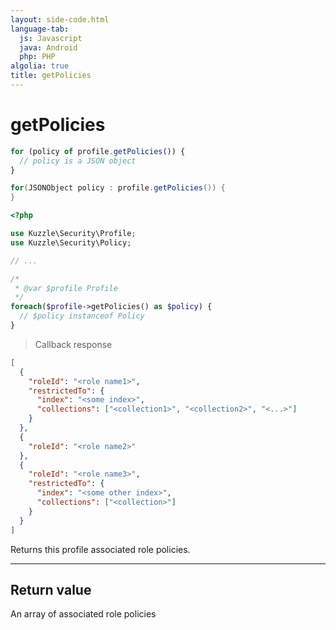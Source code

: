 ```yaml
---
layout: side-code.html
language-tab:
  js: Javascript
  java: Android
  php: PHP
algolia: true
title: getPolicies
---
```


# getPolicies

```js
for (policy of profile.getPolicies()) {
  // policy is a JSON object
}
```

```java
for(JSONObject policy : profile.getPolicies()) {
}
```

```php
<?php

use Kuzzle\Security\Profile;
use Kuzzle\Security\Policy;

// ...

/*
 * @var $profile Profile
 */
foreach($profile->getPolicies() as $policy) {
  // $policy instanceof Policy
}
```

> Callback response

```json
[
  {
    "roleId": "<role name1>",
    "restrictedTo": {
      "index": "<some index>",
      "collections": ["<collection1>", "<collection2>", "<...>"]
    }
  },
  {
    "roleId": "<role name2>"
  },
  {
    "roleId": "<role name3>",
    "restrictedTo": {
      "index": "<some other index>",
      "collections": ["<collection>"]
    }
  }
]
```

Returns this profile associated role policies.

---

## Return value

An array of associated role policies
